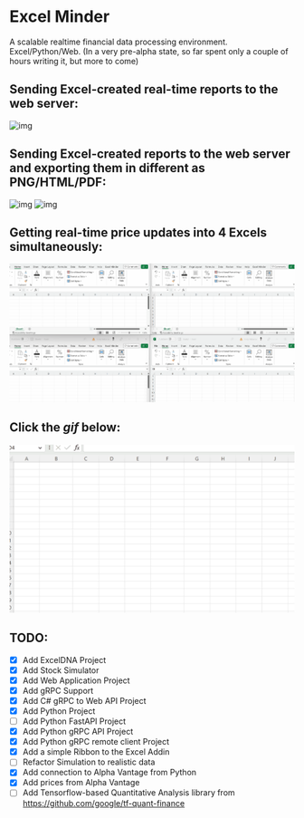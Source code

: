 # Excel Minder
A scalable realtime financial data processing environment. Excel/Python/Web.
(In a very pre-alpha state, so far spent only a couple of hours writing it, but more to come)

## Sending Excel-created real-time reports to the web server:
![img](Videos/Reports.gif)

## Sending Excel-created reports to the web server and exporting them in different as PNG/HTML/PDF:
![img](Videos/Report_saved_in_diff_formats.gif)
![img](Videos/Report_saved_in_diff_formats_2.gif)

## Getting real-time price updates into 4 Excels simultaneously: 
![img](Videos/4_Excels.gif)

## Click the _gif_ below:
![img](Videos/Animation.gif)

## TODO: 
- [x] Add ExcelDNA Project 
- [x] Add Stock Simulator
- [x] Add Web Application Project
- [x] Add gRPC Support 
- [x] Add C# gRPC to Web API Project 
- [x] Add Python Project
- [ ] Add Python FastAPI Project
- [x] Add Python gRPC API Project
- [x] Add Python gRPC remote client Project
- [x] Add a simple Ribbon to the Excel Addin
- [ ] Refactor Simulation to realistic data
- [x] Add connection to Alpha Vantage from Python
- [x] Add prices from Alpha Vantage 
- [ ] Add Tensorflow-based Quantitative Analysis library from https://github.com/google/tf-quant-finance
